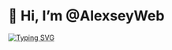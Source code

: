 # 👋 Hi, I’m @AlexseyWeb

[![Typing SVG](https://readme-typing-svg.herokuapp.com?color=%2336BCF7&lines=Learning+Computer+science+and+Web+developer)](https://git.io/typing-svg)
